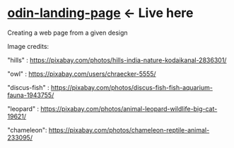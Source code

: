 # <a href="https://valeriol94.github.io/odin-landing-page/">odin-landing-page</a> <- Live here
Creating a web page from a given design



Image credits:

"hills" : https://pixabay.com/photos/hills-india-nature-kodaikanal-2836301/

"owl" : https://pixabay.com/users/chraecker-5555/

"discus-fish" : https://pixabay.com/photos/discus-fish-fish-aquarium-fauna-1943755/

"leopard" : https://pixabay.com/photos/animal-leopard-wildlife-big-cat-19621/

"chameleon": https://pixabay.com/photos/chameleon-reptile-animal-233095/
